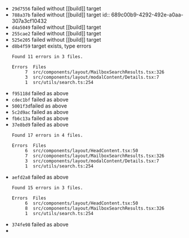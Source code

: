 - `29d7556` failed without [[build]] target
- `788a37b` failed without [[build]] target
  id:: 689c00b9-4292-492e-a0aa-307a3cf10432
- `d4a5049` failed without [[build]] target
- `255cae2` failed without [[build]] target
- `525e205` failed without [[build]] target
- `d8b4f59` target exists, type errors
  ```
  Found 11 errors in 3 files.
  
  Errors  Files
       7  src/components/layout/MailboxSearchResults.tsx:326
       3  src/components/layout/modalContent/Details.tsx:7
       1  src/utils/search.ts:254
  ```
- `f95118d` failed as above
- `cdec1bf` failed as above
- `5001f3d`failed as above
- `5c2d9ac` failed as above
- `fb6c13a` failed as above
- `37e8bd9` failed as above
  ```
  Found 17 errors in 4 files.
  
  Errors  Files
       6  src/components/layout/HeadContent.tsx:50
       7  src/components/layout/MailboxSearchResults.tsx:326
       3  src/components/layout/modalContent/Details.tsx:7
       1  src/utils/search.ts:254
  ```
- `aefd2a8` failed as above
  ```
  Found 15 errors in 3 files.
  
  Errors  Files
       6  src/components/layout/HeadContent.tsx:50
       8  src/components/layout/MailboxSearchResults.tsx:326
       1  src/utils/search.ts:254
  ```
- `374fe98` failed as above
-